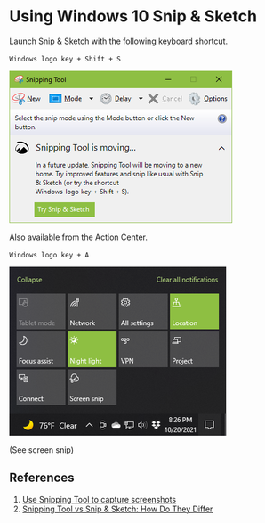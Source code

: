 # Using Windows 10 Snip & Sketch

Launch Snip & Sketch with the following keyboard shortcut.

`Windows logo key + Shift + S`

![Snipping Tool](../images/snip-sketch.png)

Also available from the Action Center.

`Windows logo key + A`

![Action Center](../images/action-center.png)

(See screen snip)

## References

1. [Use Snipping Tool to capture screenshots](https://support.microsoft.com/en-us/windows/use-snipping-tool-to-capture-screenshots-00246869-1843-655f-f220-97299b865f6b)
1. [Snip­ping Tool vs Snip & Sketch: How Do They Differ](https://www.guidingtech.com/snipping-tool-vs-snip-sketch-difference/)

